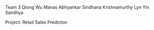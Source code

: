 Team 3
Qiong Wu
Manas Abhyankar
Sindhana Krishnamurthy
Lyn Yin
Sandhya

Project: Retail Sales Predicton
